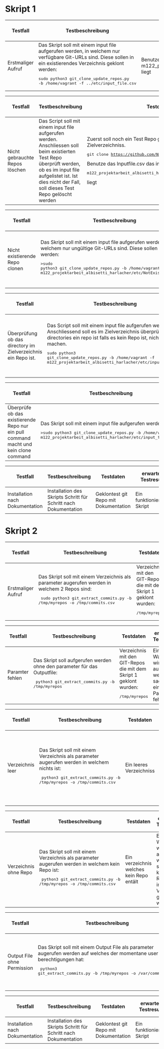 # Skript 1

| Testfall | Testbeschreibung | Testdaten | erwartetes Testresultat | erhaltenes Testresultat | Tester | Testdatum und Teststatus |
|  - | - | - | - | - | - | - |
| Erstmaliger Aufruf | Das Skript soll mit einem input file aufgerufen werden, in welchem nur verfügbare Git-URLs sind. Diese sollen in ein existierendes Verzeichnis geklont werden:<pre>sudo python3 git_clone_update_repos.py -b /home/vagrant -f ../etc/input_file.csv</pre> | Benutze das Inputfile.csv das im m122_projektarbeit_albisetti_harlacher/etc/ liegt| Alle Repos werden darin geklont | Alle Repos auf welche man Berechtigungen hat werden ins Zielverzeichnis geklont | Paul Albisetti | 30.04.2022, Bestanden |

| Testfall | Testbeschreibung | Testdaten | erwartetes Testresultat | erhaltenes Testresultat | Tester | Testdatum und Teststatus |
|  - | - | - | - | - | - | - |
|Nicht gebrauchte Repos löschen | Das Script soll mit einem input file aufgerufen werden. Anschliessen soll beim existierten Test Repo überprüft werden, ob es im input file aufgelistet ist. Ist dies nicht der Fall, soll dieses Test Repo gelöscht werden | Zuerst soll noch ein Test Repo geklont werden im gleichen Zielverzeichniss. <pre>git clone https://github.com/Nightshade1925/TicketSystem.git</pre> Benutze das Inputfile.csv das im <pre>m122_projektarbeit_albisetti_harlacher/etc/ </pre> liegt| Alle Repos werden geklont und das zuerst geklonte Repo wird gelöscht.| Repos werden geklont/gepullt und das zuerst geklonte Repo wird gelöscht | Paul Albisetti | 30.04.2022, Bestanden |

| Testfall | Testbeschreibung | Testdaten | erwartetes Testresultat | erhaltenes Testresultat | Tester | Testdatum und Teststatus |
|  - | - | - | - | - | - | - |
| Nicht existierende Repo clonen | Das Skript soll mit einem input file aufgerufen werden, in welchem nur ungültige Git-URLs sind. Diese sollen geklont werden:<pre>>sudo python3 git_clone_update_repos.py -b /home/vagrant -f m122_projektarbeit_albisetti_harlacher/etc/NotExistingRepo.csv</pre> | Benutze das NotExistingRepo.csv das im <pre>m122_projektarbeit_albisetti_harlacher/etc/ </pre> liegt | Nichts wurde geklonnt. Im log file sollte die Fehlermeldung stehen, "couldn't clone repo name".| Fehlermeldung wird in logs geschrieben. "Couldn't clone git@github.com:dmtbz/adsfasdfasdfa.git" wird in Konsole geschrieben | Paul Albisetti | 30.04.2022, Bestanden |

| Testfall | Testbeschreibung | Testdaten | erwartetes Testresultat | erhaltenes Testresultat | Tester | Testdatum und Teststatus |
|  - | - | - | - | - | - | - |
| Überprüfung ob das directory im Zielverzeichnis ein Repo ist. | Das Script soll mit einem input file aufgerufen werden. Anschliessend soll es im Zielverzeichnis überprüfen ob alle directories ein repo ist falls es kein Repo ist, nichts machen.<pre>sudo python3 git_clone_update_repos.py -b /home/vagrant -f m122_projektarbeit_albisetti_harlacher/etc/input_file.csv</pre> | Zuerst soll ein neues directory im Zielverzeichnis erstellt werden. Benutze das Inputfile.csv das im <pre>m122_projektarbeit_albisetti_harlacher/etc/ </pre> liegt | Verzeichnis wird erstellt und alle Repos werden geklont. Das erstellte directory ist immer noch vorhanden.| Normale Repos werden im Ziel Repo ignoriert | Paul Albisetti | 30.04.2022, Bestanden |

| Testfall | Testbeschreibung | Testdaten | erwartetes Testresultat | erhaltenes Testresultat | Tester | Testdatum und Teststatus |
|  - | - | - | - | - | - | - |
| Überprüfe ob das existierende Repo nur ein pull command macht und kein clone command | Das Skript soll mit einem input file aufgerufen werden: <pre>>sudo python3 git_clone_update_repos.py -b /home/vagrant -f m122_projektarbeit_albisetti_harlacher/etc/input_file.csv</pre> | Zuerst muss das folgende Repository im Zielverzeichnis geklont werden <pre>https://github.com/Nightshade1925/m122_projektarbeit_albisetti_harlacher.git</pre>| Repos welche noch nicht existieren werden geklont, existierende ewrden gepullt | Repos werden gepullt wenn sie bereits existieren | Paul Albisetti | 30.04.2022, Bestanden |

| Testfall | Testbeschreibung | Testdaten | erwartetes Testresultat | erhaltenes Testresultat | Tester | Testdatum und Teststatus |
|  - | - | - | - | - | - | - |
| Installation nach Dokumentation | Installation des Skripts Schritt für Schritt nach Dokumentation | Geklontest git Repo mit Dokumentation | Ein funktionierendes Skript | Skript funktioniert nach Anleitung | Paul Albisetti | 20.04.2022, Bestanden |


# Skript 2

| Testfall | Testbeschreibung | Testdaten | erwartetes Testresultat | erhaltenes Testresultat | Tester | Testdatum und Teststatus |
|  - | - | - | - | - | - | - |
| Erstmaliger Aufruf | Das Skript soll mit einem Verzeichnis als parameter augerufen werden in welchem 2 Repos sind:<pre> sudo python3 git_extract_commits.py -b /tmp/myrepos -o /tmp/commits.csv</pre> | Verzeichnis mit den GIT-Repos die mit dem Skript 1 geklont wurden:<pre>/tmp/myrepos</pre> | Alle Repos aus /tmp/myrepos werden gelesen und ein File /tmp/commits.csv erstellt mit allen Commits beider Repos | File mit allen Commit wurde erstellt. |Benjamin Harlacher|26.04.2022 Bestanden|

| Testfall | Testbeschreibung | Testdaten | erwartetes Testresultat | erhaltenes Testresultat | Tester | Testdatum und Teststatus |
|  - | - | - | - | - | - | - |
| Paramter fehlen | Das Skript soll aufgerufen werden ohne den parameter für das Outputfile:<pre> python3 git_extract_commits.py -b /tmp/myrepos</pre> | Verzeichnis mit den GIT-Repos die mit dem Skript 1 geklont wurden:<pre>/tmp/myrepos</pre> | Eine Warnung wird ausgegeben welche sagt, dass ein Input Parameter fehlt  |Warnung wurde ausgegeben |Benjamin Harlacher |26.04.2022 Bestanden|

| Testfall | Testbeschreibung | Testdaten | erwartetes Testresultat | erhaltenes Testresultat | Tester | Testdatum und Teststatus |
|  - | - | - | - | - | - | - |
| Verzeichnis leer | Das Skript soll mit einem Verzeichnis als parameter augerufen werden in welchem nichts ist:<pre> python3 git_extract_commits.py -b /tmp/myrepos -o /tmp/commits.csv</pre> | Ein leeres Verzeichniss | Eine Warnung wird ausgegeben welche sagt, dass kein Repository im Verzeichnis gefunden wrude  |Exception bekommen anstatt eine Warnung |Benjamin Harlacher |26.04.2022 Nicht Bestanden  30.04.2022 Bestanden|

| Testfall | Testbeschreibung | Testdaten | erwartetes Testresultat | erhaltenes Testresultat | Tester | Testdatum und Teststatus |
|  - | - | - | - | - | - | - |
| Verzeichnis ohne Repo | Das Skript soll mit einem Verzeichnis als parameter augerufen werden in welchem kein Repo ist:<pre> python3 git_extract_commits.py -b /tmp/myrepos -o /tmp/commits.csv</pre> | Ein verzeichnis welches kein Repo entält | Eine Warnung wird ausgegeben welche sagt, dass kein Repository im Verzeichnis gefunden wurde  |Exception bekommen anstatt eine Warnung |Benjamin Harlacher |26.04.2022 Nicht bestanden  30.04.2022 Bestanden|

| Testfall | Testbeschreibung | Testdaten | erwartetes Testresultat | erhaltenes Testresultat | Tester | Testdatum und Teststatus |
|  - | - | - | - | - | - | - |
| Output File ohne Permission | Das Skript soll mit einem Output File als parameter augerufen werden auf welches der momentane user keien berechtigungen hat:<pre> python3 git_extract_commits.py -b /tmp/myrepos -o /var/commits.csv</pre> | Ein Output File Path auf welcher der user kein Zugriff hat | Eine Warnung wird ausgegeben welche sagt, dass Berechtigungen fehlen um das Output File zu erstellen|Ein Exception bekommen anstatt eine Warnung |Benjamin Harlacher | 26.04.2022 Nicht bestanden|

| Testfall | Testbeschreibung | Testdaten | erwartetes Testresultat | erhaltenes Testresultat | Tester | Testdatum und Teststatus |
|  - | - | - | - | - | - | - |
| Installation nach Dokumentation | Installation des Skripts Schritt für Schritt nach Dokumentation | Geklontest git Repo mit Dokumentation | Ein funktionierends Skript | |Benjamin Harlacher |26.04.2022 Bestanden |

